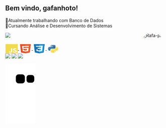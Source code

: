 <h2> Bem vindo, gafanhoto! </h2>

🔹Atualmente trabalhando com Banco de Dados 
<br>
🔹Cursando Análise e Desenvolvimento de Sistemas 

<div align="left">
    
  <a href="https://github.com/guzzer">
  <img height="160em" src="https://github-readme-stats.vercel.app/api?username=guzzer&show_icons=true&theme=dark&include_all_commits=true&count_private=true"/>
   <img align="right" alt="Rafa-pic" height="160" style="border-radius:50px;" src="http://github-readme-streak-stats.herokuapp.com?user=GUZZER&theme=dark&hide_border=verdadeiro&locale=pt-br)](https://git.io/streak-stats"
    </div>
<div style="display: inline_block"><br>
  <img align="center" alt="Guzzer-Js" height="30" width="40" src="https://raw.githubusercontent.com/devicons/devicon/master/icons/javascript/javascript-plain.svg">
  <img align="center" alt="Guzzer-HTML" height="30" width="40" src="https://raw.githubusercontent.com/devicons/devicon/master/icons/html5/html5-original.svg">
  <img align="center" alt="Guzzer-CSS" height="30" width="40" src="https://raw.githubusercontent.com/devicons/devicon/master/icons/css3/css3-original.svg">
  <img align="center" alt="Guzzer-Python" height="30" width="40" src="https://raw.githubusercontent.com/devicons/devicon/master/icons/python/python-original.svg">
 </div>
  
  <div> 
   <a href="https://www.instagram.com/gustav0_ferre1ra/" target="_blank"><img src="https://img.shields.io/badge/-Instagram-%23E4405F?style=for-the-badge&logo=instagram&logoColor=white" target="_blank"></a>
  <a href = "mailto:gustavo.f.barros.09@gmail.com"><img src="https://img.shields.io/badge/-Gmail-%23333?style=for-the-badge&logo=gmail&logoColor=white" target="_blank"></a>
  <a href="https://www.linkedin.com/in/gustavo-ferreira-barros-452759184/" target="_blank"><img src="https://img.shields.io/badge/-LinkedIn-%230077B5?style=for-the-badge&logo=linkedin&logoColor=white" target="_blank"></a> 
 
  ![Snake animation](https://github.com/guzzer/guzzer/blob/output/github-contribution-grid-snake.svg)
 
</div>
